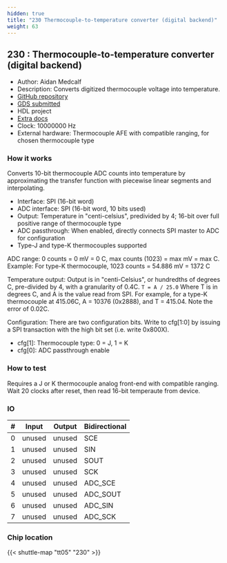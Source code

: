 ```yaml
---
hidden: true
title: "230 Thermocouple-to-temperature converter (digital backend)"
weight: 63
---
```


## 230 : Thermocouple-to-temperature converter (digital backend)

* Author: Aidan Medcalf
* Description: Converts digitized thermocouple voltage into temperature.
* [GitHub repository](https://github.com/AidanMedcalf/tt05-thermocouple)
* [GDS submitted](https://github.com/AidanMedcalf/tt05-thermocouple/actions/runs/6753146420)
* HDL project
* [Extra docs](https://github.com/AidanMedcalf/tt05-thermocouple/blob/main/README.md)
* Clock: 10000000 Hz
* External hardware: Thermocouple AFE with compatible ranging, for chosen thermocouple type



### How it works

Converts 10-bit thermocouple ADC counts into temperature by approximating the transfer function with
piecewise linear segments and interpolating.

* Interface: SPI (16-bit word)
* ADC interface: SPI (16-bit word, 10 bits used)
* Output: Temperature in "centi-celsius", predivided by 4; 16-bit over full positive range of thermocouple type
* ADC passthrough: When enabled, directly connects SPI master to ADC for configuration
* Type-J and type-K thermocouples supported

ADC range: 0 counts = 0 mV = 0 C, max counts (1023) = max mV = max C. Example: For type-K
thermocouple, 1023 counts = 54.886 mV = 1372 C

Temperature output: Output is in "centi-Celsius", or hundredths of degrees C, pre-divided by 4, with a granularity of 0.4C.
`T = A / 25.0`
Where T is in degrees C, and A is the value read from SPI. For example, for a type-K thermocouple
at 415.06C, A = 10376 (0x2888), and T = 415.04. Note the error of 0.02C.

Configuration: There are two configuration bits. Write to cfg[1:0] by issuing a SPI transaction
with the high bit set (i.e. write 0x800X).

* cfg[1]: Thermocouple type: 0 = J, 1 = K
* cfg[0]: ADC passthrough enable


### How to test

Requires a J or K thermocouple analog front-end with compatible ranging. Wait 20 clocks after reset,
then read 16-bit temperaute from device.


### IO

| # | Input        | Output       | Bidirectional      |
|---|--------------|--------------| -------------------|
| 0 | unused  | unused | SCE |
| 1 | unused  | unused | SIN |
| 2 | unused  | unused | SOUT |
| 3 | unused  | unused | SCK |
| 4 | unused  | unused | ADC_SCE |
| 5 | unused  | unused | ADC_SOUT |
| 6 | unused  | unused | ADC_SIN |
| 7 | unused  | unused | ADC_SCK |

### Chip location

{{< shuttle-map "tt05" "230" >}}
